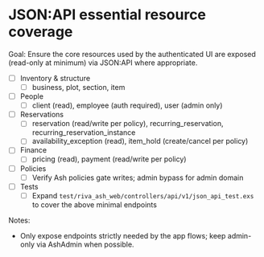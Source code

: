 # JSON:API essential resource coverage

Goal: Ensure the core resources used by the authenticated UI are exposed (read-only at minimum) via JSON:API where appropriate.

- [ ] Inventory & structure
  - [ ] business, plot, section, item

- [ ] People
  - [ ] client (read), employee (auth required), user (admin only)

- [ ] Reservations
  - [ ] reservation (read/write per policy), recurring_reservation, recurring_reservation_instance
  - [ ] availability_exception (read), item_hold (create/cancel per policy)

- [ ] Finance
  - [ ] pricing (read), payment (read/write per policy)

- [ ] Policies
  - [ ] Verify Ash policies gate writes; admin bypass for admin domain

- [ ] Tests
  - [ ] Expand `test/riva_ash_web/controllers/api/v1/json_api_test.exs` to cover the above minimal endpoints

Notes:
- Only expose endpoints strictly needed by the app flows; keep admin-only via AshAdmin when possible.

